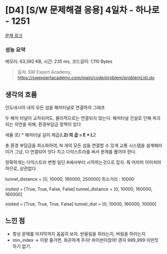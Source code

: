 # [D4] [S/W 문제해결 응용] 4일차 - 하나로 - 1251 

[문제 링크](https://swexpertacademy.com/main/code/problem/problemDetail.do?contestProbId=AV15StKqAQkCFAYD) 

### 성능 요약

메모리: 63,392 KB, 시간: 235 ms, 코드길이: 1,110 Bytes



> 출처: SW Expert Academy, https://swexpertacademy.com/main/code/problem/problemList.do

## 생각의 흐름

인도네시아 내의 모든 섬을 해저터널로 연결하자 
그래프 

두 해저 터널이 교차되어도, 물리적으로는 연결되지 않는다. 
해저터널 건설로 인해 파괴되는 자연을 위해, 환경부담금 정책이 있다 

세율 (E) * 해저터널 길이 제곱(L**2) 의 곱 = E * L**2

총 환경 부담금을 최소화하여, N 개의 모든 섬을 연결할 수 있게 교통 시스템을 설계해라
이거 그냥, 다 연결되어 잇다 치고 다익스트라를 써서 문제를 풀어야 한다. 


정확하게는 다익스트라 변형
일단 A에서부터 시작하는것으로 잡자. 뭐 어차피 이어져야 하므로, 상관없다 

tunnel_distance = [0, 10000, 160000, 250000]
최소거리 : 10000

visited = [True, True, False, False]
tunnel_distance = [0, 10000, 160000, 160000]

visited = [True, True, True, False]
tunnel_dist = [0, 10000, 160000, 10000]

## 느낀 점

- 항상 문제를 마지막까지 꼼꼼히 보자. 반올림을 하라는지, 버림을 하라는지
- min_index -> 이왕 줄거면, 화끈하게 주자! 파이썬이잖아! 괜히 999_999 이딴짓 하기 없기.
